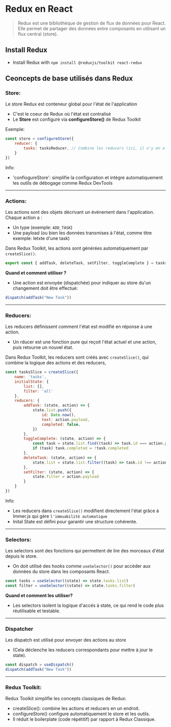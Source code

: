 # Redux en React

> Redux est une bibliothèque de gestion de flux de données pour React. Elle permet de partager des données entre composants en utilisant un flux central (store).

## Install Redux

- Install Redux with `npm install @reduxjs/toolkit react-redux`

## Ceoncepts de base utilisés dans Redux

### Store:
Le store Redux est conteneur global pour l'état de l'application
- C'est le coeur de Redux où l'état est contralisé
- Le **Store** est configuré via **configureStore()** de Redux Toolkit

Exemple:
```js
const store = configureStore({
    reducer: {
        tasks: tasksReducer, // Combine les reducers (ici, il n'y en a qu'un)
    }
})
```

Info:
- 'confiogureStore': simplifie la configuration et intègre automatiquement les outils de débogage comme Redux DevTools

---

### Actions:
Les actions sont des objets décrivant un événement dans l'application.
Chaque action a : 
 - Un type (exemple: `ADD_TASK`)
 - Une payload (ou bien les données transmises à l'état, comme titre exemple: letxte d'une task)

 Dans Redux Toolkit, les actions sont générées automatiquement par `createSlice()`.

 ```js
 export const { addTask, deleteTask, setFilter, toggleComplete } = tasksSlice.actions;
 ```

 **Quand et comment utiliser ?**
 - Une action est envoyée (dispatchée) pour indiquer au store du'un changement doit être effectué:

 ```js
 dispatch(addTask("New Task"))
 ```

 ---

### Reducers:

Les reducers définissent comment l'état est modifié en réponse à une action.
- Un rducer est une fonction pure qui reçoit l'état actuel et une action, puis retourne un nouvel état.

Dans Redux Toolkit, les reducers sont créés avec `createSlice()`, qui combine la logique des actions et des reducers,

```js
const tasksSlice = createSlice({
    name: 'tasks',
    initialState: {
        list: [],
        filter: 'all'
    },
    reducers: {
        addTask: (state, action) => {
            state.list.push({
                id: Date.now(),
                text: action.payload,
                completed: false,
            })
        },
        toggleComplete: (state, action) => {
            const task = state.list.find((task) => task.id === action.payload)
            if (task) task.completed = !task.completed
        },
        deleteTask: (state, action) => {
            state.list = state.list.filter((task) => task.id !== action.payload)
        },
        setFilter: (state, action) => {
            state.filter = action.payload
        }
    }
})
```

Info:
- Les reducers dans `createSlice()` modifient directement l'état grâce à Immer.js qui gère `l'immuabilité automatique`
- Inital State est défini pour garantir une structure cohérente.

---

### Selectors: 
Les selectors sont des fonctions qui permettent de lire des morceaux d'état depuis le store.
 - On doit utilisé des hooks comme `useSelector()` pour accéder aux données du store dans les composants React.

```js
const tasks = useSelector((state) => state.tasks.list)
const filter = useSelector((state) => state.tasks.filter)
```
**Quand et comment les utiliser?**
- Les selectors isolent la logique d'accés à state, ce qui rend le code plus réutilisable et testable.

--- 

### Dispatcher

Les dispatch est utilisé pour envoyer des actions au store
- (Cela déclenche les reducers correspondants pour mettre à jour le state).

```js
const dispatch = useDispatch()
dispatch(addTask("New Task"))
```

---

### Redux Toolkit:
Redux Toolkit simplifie les concepts classiques de Redux:
- createSlice(): combine les actions et reducers en un endroit.
- configureStore() configure automatiquement le store et les outils.
- Il réduit le boilerplate (code répétitif) par rapport à Redux Classique.
